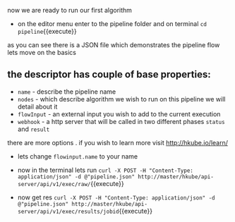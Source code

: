 

now we are ready to run our first algorithm


- on the editor menu enter to the pipeline folder and on terminal `cd pipeline`{{execute}}

as you can see there is a JSON file which demonstrates the pipeline flow lets move on the basics

## the descriptor has couple of base properties: 
 
- `name` - describe the pipeline name 
- `nodes` - which describe algorithm we wish to run on this pipeline we will detail about it  
- `flowInput` - an external input you wish to add to the current execution
- `webhook` - a http server that will be called in two different phases `status` and `result`

there are more options . if you wish to learn more visit http://hkube.io/learn/

- lets change `flowinput.name` to your name 
- now in the  terminal lets run  `curl -X POST -H "Content-Type: application/json" -d @"pipeline.json" http://master/hkube/api-server/api/v1/exec/raw/`{{execute}}



- now get res `curl -X POST -H "Content-Type: application/json" -d @"pipeline.json" http://master/hkube/api-server/api/v1/exec/results/jobid`{{execute}}


